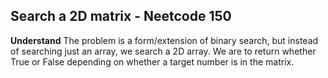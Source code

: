 ## Search a 2D matrix - Neetcode 150
**Understand**
The problem is a form/extension of binary search, but instead of searching just an array, we search a 2D array. We are to return whether True or False depending on whether a target number is in the matrix.